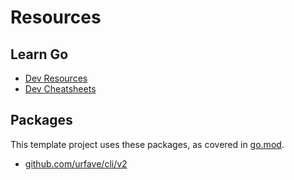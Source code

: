 # Resources


## Learn Go

- [Dev Resources](https://michaelcurrin.github.io/dev-resources/resources/go/)
- [Dev Cheatsheets](https://michaelcurrin.github.io/dev-cheatsheets/cheatsheets/go/)


## Packages

This template project uses these packages, as covered in [go.mod][].

- [github.com/urfave/cli/v2](https://github.com/urfave/cli/blob/master/docs/v2/manual.md)

[go.mod]: https://github.com/MichaelCurrin/go-project-template/blob/main/go.mod
